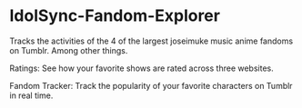# IdolSync-Fandom-Explorer
 Tracks the activities of the 4 of the largest joseimuke music anime fandoms on Tumblr. Among other things.

 Ratings:
 See how your favorite shows are rated across three websites.

 Fandom Tracker:
 Track the popularity of your favorite characters on Tumblr in real time.
